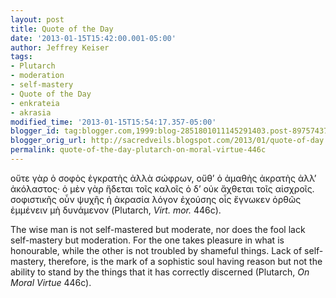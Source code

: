 ```yaml
---
layout: post
title: Quote of the Day
date: '2013-01-15T15:42:00.001-05:00'
author: Jeffrey Keiser
tags:
- Plutarch
- moderation
- self-mastery
- Quote of the Day
- enkrateia
- akrasia
modified_time: '2013-01-15T15:54:17.357-05:00'
blogger_id: tag:blogger.com,1999:blog-2851801011145291403.post-8975743725115171820
blogger_orig_url: http://sacredveils.blogspot.com/2013/01/quote-of-day.html
permalink: quote-of-the-day-plutarch-on-moral-virtue-446c
---
```


οὔτε γὰρ ὁ σοφὸς ἐγκρατὴς ἀλλὰ σώφρων, οὔθ’ ὁ ἀμαθὴς ἀκρατὴς ἀλλ’ ἀκόλαστος· ὁ μὲν γὰρ ἥδεται τοῖς καλοῖς ὁ δ’ οὐκ ἄχθεται τοῖς αἰσχροῖς. σοφιστικῆς οὖν ψυχῆς ἡ ἀκρασία λόγον ἐχούσης οἷς ἔγνωκεν ὀρθῶς ἐμμένειν μὴ δυνάμενον (Plutarch, *Virt. mor.* 446c).

The wise man is not self-mastered but moderate, nor does the fool lack self-mastery but moderation. For the one takes pleasure in what is honourable, while the other is not troubled by shameful things. Lack of self-mastery, therefore, is the mark of a sophistic soul having reason but not the ability to stand by the things that it has correctly discerned (Plutarch, *On Moral Virtue* 446c).